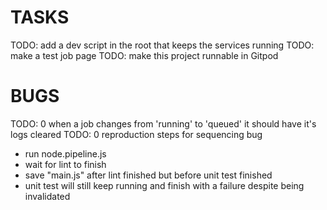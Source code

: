 # TASKS

TODO: add a dev script in the root that keeps the services running
TODO: make a test job page
TODO: make this project runnable in Gitpod


# BUGS

TODO: 0 when a job changes from 'running' to 'queued' it should have it's logs cleared
TODO: 0 reproduction steps for sequencing bug
  * run node.pipeline.js
  * wait for lint to finish
  * save "main.js" after lint finished but before unit test finished
  * unit test will still keep running and finish with a failure despite being invalidated
